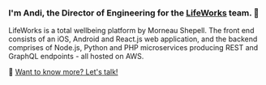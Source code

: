 ### I'm Andi, the Director of Engineering for the [LifeWorks](https://app.lifeworks.com) team. 👋

LifeWorks is a total wellbeing platform by Morneau Shepell. The front end consists of an iOS, Android and React.js web application, and the backend comprises of Node.js, Python and PHP microservices producing REST and GraphQL endpoints - all hosted on AWS.

💬 [Want to know more? Let's talk!](https://www.twitter.com/andismith)


<!--
**andismith/andismith** is a ✨ _special_ ✨ repository because its `README.md` (this file) appears on your GitHub profile.

Here are some ideas to get you started:

- 🔭 I’m currently working on ...
- 🌱 I’m currently learning ...
- 👯 I’m looking to collaborate on ...
- 🤔 I’m looking for help with ...
- 💬 Ask me about ...
- 📫 How to reach me: ...
- 😄 Pronouns: ...
- ⚡ Fun fact: ...
-->
